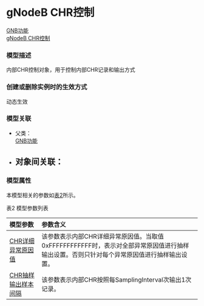 # gNodeB CHR控制[GNB功能](../GNB功能/README.md) <br>[gNodeB CHR控制](#) <br>### 模型描述内部CHR控制对象，用于控制内部CHR记录和输出方式### 创建或删除实例时的生效方式动态生效### 模型关联- 父类： <br>[GNB功能](../GNB功能/README.md) <br>- 对象间关联：    - ### 模型属性本模型相关的参数如<a href="#t2">表2</a>所示。表2 模型参数列表<table id = "t2"><thread><tr><th align = "left">模型参数</th><th align = "left">参数含义</th></tr></thread><tbody><tr><td id = "CHR详细异常原因值-1"><a href = "CHR详细异常原因值-1.html">CHR详细异常原因值</a></td><td>该参数表示内部CHR详细异常原因值。当取值0xFFFFFFFFFFFF时，表示对全部异常原因值进行抽样输出设置。否则只针对每个异常原因值进行抽样输出设置。</td></tr><tr><td id = "CHR抽样输出样本间隔-2"><a href = "CHR抽样输出样本间隔-2.html">CHR抽样输出样本间隔</a></td><td>该参数表示内部CHR按照每SamplingInterval次输出1次记录。</td></tr></tbody></table>